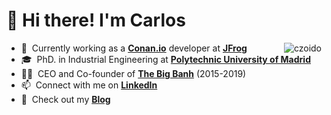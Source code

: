 <h1 align="left"> 👋 Hi there! I'm Carlos</h1>

<a>
  <img src="https://github-readme-stats.vercel.app/api?username=czoido&count_private=true&show_icons=true&bg_color=FDFEFE&text_color=34495E&title_color=1B4F72&icon_color=2E86C1&hide_border=true&include_all_commits=true" alt="czoido" align="right" />
</a>

- 🔭 &nbsp;Currently working as a **[Conan.io]** developer at **[JFrog]**
- 🎓 &nbsp;PhD. in Industrial Engineering at **[Polytechnic University of Madrid]**
- 👨‍🍳 &nbsp;CEO and Co-founder of **[The Big Banh]** (2015-2019)
- 📫 &nbsp;Connect with me on **[LinkedIn]**
- 📝 &nbsp;Check out my **[Blog]**

<!-- links -->

[Conan.io]: https://github.com/conan-io "Conan Github Home"
[JFrog]: https://jfrog.com/ "JFrog Home"
[Polytechnic University of Madrid]: https://www.upm.es/ "Polytechnic University of Madrid Home"
[The Big Banh]: http://www.thebigbanh.com/ "The Big Banh"
[LinkedIn]: https://www.linkedin.com/in/czoido/ "Carlos Zoido LinkedIn"
[Blog]: https://czoido.github.io/ "Carlos Zoido Blog"
